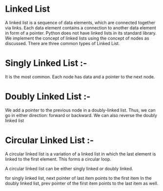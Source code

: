 # Linked List
A linked list is a sequence of data elements, which are connected together via links. Each data element contains a connection to another data element in form of a pointer. Python does not have linked lists in its standard library. We implement the concept of linked lists using the concept of nodes as discussed.
There are three common types of Linked List.

# Singly Linked List :-
It is the most common. Each node has data and a pointer to the next node.

# Doubly Linked List :-
We add a pointer to the previous node in a doubly-linked list. Thus, we can go in either direction: forward or backward.
We can also reverse the doubly linked list

# Circular Linked List :-
A circular linked list is a variation of a linked list in which the last element is linked to the first element. This forms a circular loop.

A circular linked list can be either singly linked or doubly linked.

for singly linked list, next pointer of last item points to the first item
In the doubly linked list, prev pointer of the first item points to the last item as well.
